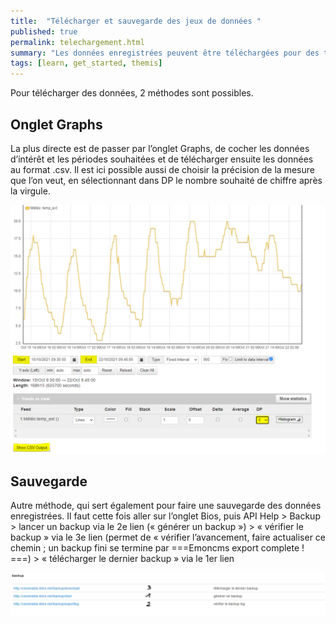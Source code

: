 ```yaml
---
title:  "Télécharger et sauvegarde des jeux de données "
published: true
permalink: telechargement.html
summary: "Les données enregistrées peuvent être téléchargées pour des traitement via d'autres logiciels. Il faut aussi penser à effectuer des sauvegardes."
tags: [learn, get_started, themis]
---
```


Pour télécharger des données, 2 méthodes sont possibles.

## Onglet Graphs
La plus directe est de passer par l’onglet Graphs, de cocher les données d’intérêt et les périodes souhaitées et de télécharger ensuite les données au format .csv. Il est ici possible aussi de choisir la précision de la mesure que l’on veut, en sélectionnant dans DP le nombre souhaité de chiffre après la virgule.  

![](images/post8/csv.PNG)

## Sauvegarde
Autre méthode, qui sert également pour faire une sauvegarde des données enregistrées. Il faut cette fois aller sur l’onglet Bios, puis API Help > Backup > lancer un backup via le 2e lien (« générer un backup ») > « vérifier le backup » via le 3e lien (permet de « vérifier l’avancement, faire actualiser ce chemin ; un backup fini se termine par ===Emoncms export complete ! ===) > « télécharger le dernier backup » via le 1er lien

![](images/post8/backup.PNG)

